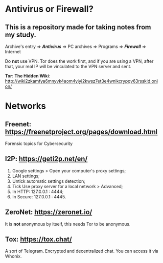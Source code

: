 # Antivirus or Firewall?

## This is a repository made for taking notes from my study.

Archive's entry => ***Antivirus*** => PC archives => Programs => ***Firewall*** => Internet

Do **not** use VPN. Tor does the work first, and if you are using a VPN, after that, your real IP will be vinculated to the VPN server and sent.

**Tor: The Hidden Wiki**: http://wiki2zkamfya6mnyvk4aom4yjyi2kwsz7et3e4wnikcrypqv63rsskid.onion/

# Networks

## Freenet: https://freenetproject.org/pages/download.html
Forensic topics for Cybersecurity

## I2P: https://geti2p.net/en/

1. Google settings > Open your computer's proxy settings;
2. LAN settings;
3. Untick automatic settings detection;
4. Tick Use proxy server for a local network > Advanced;
5. In HTTP: 127.0.0.1 : 4444;
6. In Secure:  127.0.0.1 : 4445.

## ZeroNet: https://zeronet.io/
It is **not** anonymous by itself, this needs Tor to be anonymous.

## Tox: https://tox.chat/
A sort of Telegram. Encrypted and decentralized chat.
You can access it via Whonix.
